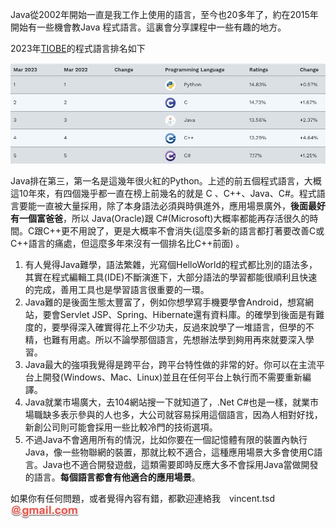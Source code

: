 Java從2002年開始一直是我工作上使用的語言，至今也20多年了，約在2015年開始有一些機會教Java 程式語言。這裏會分享課程中一些有趣的地方。

2023年[TIOBE](https://www.tiobe.com/tiobe-index/)的程式語言排名如下

![programrank](images/why/programrank.png)



Java排在第三，第一名是這幾年很火紅的Python。上述的前五個程式語言，大概這10年來，有四個幾乎都一直在榜上前幾名的就是 C 、C++、Java、C#。程式語言要能一直被大量採用，除了本身語法必須與時俱進外，應用場景廣外，**後面最好有一個富爸爸**，所以 Java(Oracle)跟 C#(Microsoft)大概率都能再存活很久的時間。C跟C++更不用說了，更是大概率不會消失(這麼多新的語言都打著要改善C或C++語言的痛處，但這麼多年來沒有一個排名比C++前面) 。

1. 有人覺得Java難學，語法繁雜，光寫個HelloWorld的程式都比別的語法多，其實在程式編輯工具(IDE)不斷演進下，大部分語法的學習都能很順利且快速的完成，善用工具也是學習語言很重要的一環。
2. Java難的是後面生態太豐富了，例如你想學寫手機要學會Android，想寫網站，要會Servlet JSP、Spring、Hibernate還有資料庫。的確學到後面是有難度的，要學得深入確實得花上不少功夫，反過來說學了一堆語言，但學的不精，也難有用處。所以不論學那個語言，先想辦法學到夠用再來就要深入學習。
3. Java最大的強項我覺得是跨平台，跨平台特性做的非常的好。你可以在主流平台上開發(Windows、Mac、Linux)並且在任何平台上執行而不需要重新編譯。
4. Java就業市場廣大，去104網站搜一下就知道了，.Net C#也是一樣，就業市場職缺多表示參與的人也多，大公司就容易採用這個語言，因為人相對好找，新創公司則可能會採用一些比較冷門的技術選項。
5. 不過Java不會適用所有的情況，比如你要在一個記憶體有限的裝置內執行Java，像一些物聯網的裝置，那就比較不適合，這種應用場景大多會使用C語言。Java也不適合開發遊戲，這類需要即時反應大多不會採用Java當做開發的語言。**每個語言都會有他適合的應用場景**。



如果你有任何問題，或者覺得內容有錯，都歡迎連絡我　vincent.tsd<img src="images/why/xxxmail.jpg"/>
